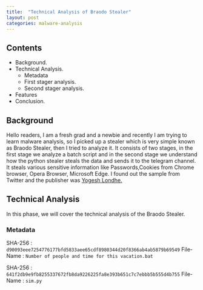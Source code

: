 ```yaml
---
title:  "Technical Analysis of Braodo Stealer"
layout: post
categories: malware-analysis
---
```


## Contents

- Background.
- Technical Analysis.
    - Metadata
    - First stager analysis.
    - Second stager analysis.
- Features
- Conclusion.



## Background

Hello readers, I am a fresh grad  and a newbie and recently I am trying to learn malware analysis, so I picked up a stealer which is very simple known as Braodo Stealer, then I tried to analyze it. It consists of two stages, in the first stage we analyze a batch script  and in the second stage we understand how the python stealer steals the data and sends it to the telegram channel. It steals various  sensitive information like Passwords,Cookies  from Chrome browser, Opera Browser, Microsoft Edge. I found out the sample from Twitter and the publisher was [Yogesh Londhe.](https://x.com/suyog41/status/1815663636913779127?s=48)  

## Technical Analysis

In this phase, we will cover the technical analysis of the Braodo Stealer.


### Metadata

SHA-256 : `d90093eee7254776177bfd5833aee65cdf8980344d20f8366ab4ab5879b69549`
File-Name : `Number of people and time for this vacation.bat`

SHA-256 : `641f2db9e9fb8255337672fb8da9226225fa8e393b651c7c7ebbb5b555d4b755`
File-Name : `sim.py`



